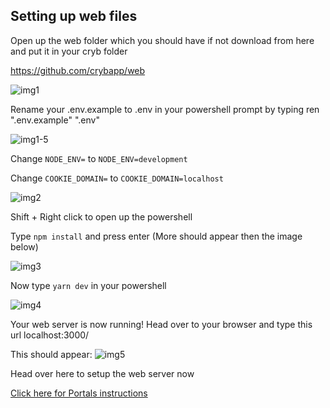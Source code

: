 Setting up web files
-

Open up the web folder which you should have if not download from here and put it in your cryb folder

https://github.com/crybapp/web

![img1](https://i.imgur.com/e9cRdXe.png)


Rename your .env.example to .env in your powershell prompt by typing ren ".env.example" ".env"

![img1-5](https://i.imgur.com/KIWP2R9.png)

Change `NODE_ENV=` to `NODE_ENV=development`

Change `COOKIE_DOMAIN=` to `COOKIE_DOMAIN=localhost`

![img2](https://i.imgur.com/CZFOqUZ.png)

Shift + Right click to open up the powershell

Type `npm install` and press enter (More should appear then the image below)

![img3](https://i.imgur.com/hUUgurB.png)

Now type `yarn dev` in your powershell

![img4](https://i.imgur.com/sPYvYOn.png)

Your web server is now running! Head over to your browser and type this url localhost:3000/

This should appear: ![img5](https://i.imgur.com/XJUEl9t.png)

Head over here to setup the web server now

[Click here for Portals instructions](https://github.com/NootThePenguin/Cryb-Instructions/blob/master/Portals-Installation.md)






